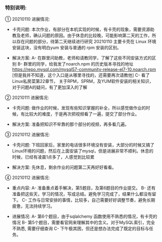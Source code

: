 ### 特别说明: 
① 20210110 进展情况:
* 卡壳问题:
本次作业，有部分在本机实现的时候，有卡壳的现象，需要资源助教及老师，确认问题的原因。由于休息的比较晚，可能影响第二天的工作，所以存在问题的部分，待第二天继续进行研究  20210110 主要卡壳在 Linux 环境安装这块，没有明白yum 安装与普通的 rpm 安装的区别。

* 解决方案:
A- 在群里问助教，老师和请教同学，了解了这些不同安装方式的区别
B- 群里的同学，给我发了noarch.npm 的历史版本寻找的地址 https://repo.mysql.com/mysql57-community-release-el7-10.noarch.rpm [但是我并不知道，这个入口是从哪里寻找的，还需要再次请教他]
C- 看了Linux私房菜第22章节， 关于RPM，SPRM，及YUM软件安装的相关知识，对于问题A的疑问，有了更加深入的了解



② 20210111 进展情况:
* 卡壳问题: 
做作业的时候，发现有些知识掌握的补全，所以感觉做作业的时候，有比较大的难度，于是再次把视频看了一遍，提交了部分作业。

* 解决方案:
准备把知识不牢靠的那个部分的视频，再多看几遍。


③ 20210112 进展情况:
* 卡壳问题: 
下班回家后，家里的电话很多环境没有安装，大部分的时候又搞了Linux环境的问题，然后在上面安装了mysql，但是进展非常不顺利。休息的时候，已经有凌晨1点多了，人感觉到比较累

* 解决方案:
先休息，剩余作业的问题第二天再好好看看。

④ 20210112 进展情况:
* 重点内容: 
A- 准备重点着手解决，第5题目，及第6题目的作业提交。
B- 还有准备把这些天，学习的情况，写成总结。避免学习完成了，结果什么都没有留下。
C- 工作与日常安排的事情，比较多，自己需要好好调整节奏，避免长期疲惫，无法持续学习。

* 进展情况:
A- 第6个题目，由于sqlalchemy 函数使用不熟悉的情况，有卡壳的情况
B- 第5个题目，需要看官网来理解其中的含义。对于MySQL索引，完全不熟悉, 需要仔细查询
C- 下午极其困，但还是想办法完成了既定的目标与任务。




